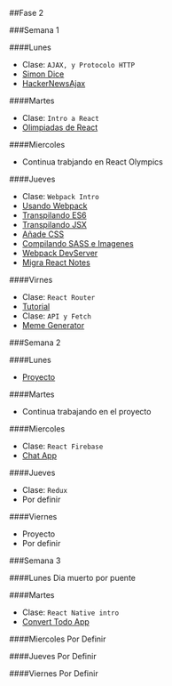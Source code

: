 ##Fase 2

###Semana 1

####Lunes
- Clase: `AJAX, y Protocolo HTTP`
- [Simon Dice](../javascript/ajax/simonDice)
- [HackerNewsAjax](../express/hackerNewsAjax)


####Martes

- Clase: `Intro a React`
- [Olimpiadas de React](../React/ReactOlympics)

####Miercoles

- Continua trabjando en React Olympics

####Jueves
- Clase: `Webpack Intro`
- [Usando Webpack](../webpack/usando-webpack)
- [Transpilando ES6](../webpack/transpilando-es6)
- [Transpilando JSX](../webpack/trasnpilando-jsx)
- [Añade CSS](../webpack/añadiendo-css)
- [Compilando SASS e Imagenes](../webpack/sass-imagenes)
- [Webpack DevServer](../webpack/webpack-dev-server)
- [Migra React Notes](../webpack/migra-proyecto-react)

####Virnes

- Clase: `React Router`
- [Tutorial](https://github.com/reactjs/react-router-tutorial)
- Clase: `API y Fetch`
- [Meme Generator](../javascript/algoritmos/numbers-in-words)



###Semana 2

####Lunes
- [Proyecto](../React/proyecto)

####Martes
- Continua trabajando en el proyecto

####Miercoles
- Clase: `React Firebase`
- [Chat App](../React/)

####Jueves
- Clase: `Redux`
- Por definir


####Viernes
- Proyecto
- Por definir


###Semana 3

####Lunes
Dia muerto por puente

####Martes
- Clase: `React Native intro`
- [Convert Todo App](../react-native/convertTodoApp)

####Miercoles
Por Definir

####Jueves
Por Definir

####Viernes
Por Definir


